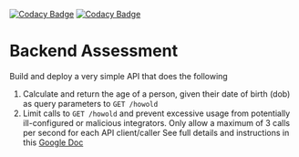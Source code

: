 [![Codacy Badge](https://api.codacy.com/project/badge/Grade/365b16442eca464a9ccb211101b6c47c)](https://app.codacy.com/gh/hayatu89/simple-api?utm_source=github.com&utm_medium=referral&utm_content=hayatu89/simple-api&utm_campaign=Badge_Grade_Settings)
[![Codacy Badge](https://app.codacy.com/project/badge/Grade/c06e3d85f828471697516ab6d658c21d)](https://www.codacy.com/gh/hayatu89/simple-api/dashboard?utm_source=github.com&amp;utm_medium=referral&amp;utm_content=hayatu89/simple-api&amp;utm_campaign=Badge_Grade)


# Backend Assessment

Build and deploy a very simple API that does the following

1.  Calculate and return the age of a person, given their date of birth (dob) as query parameters to `GET /howold`
2.  Limit calls to `GET /howold` and prevent excessive usage from potentially ill-configured or malicious integrators. Only allow a maximum of 3 calls per second for each API client/caller
See full details and instructions in this [Google Doc](https://docs.google.com/document/d/1ma5vKz0j34gwI9WYrZddMM1ENlQddGOVFJ5qdSq2QlQ)